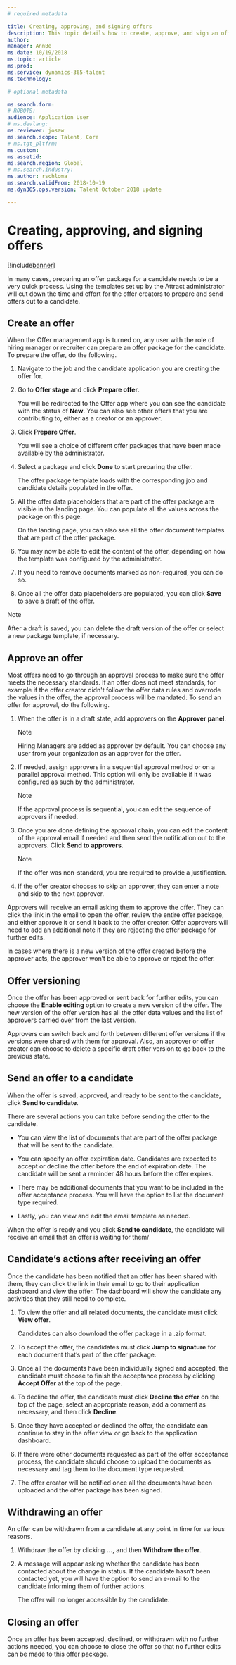 ```yaml
---
# required metadata

title: Creating, approving, and signing offers
description: This topic details how to create, approve, and sign an offer for a candidate using Dynamics 365 for Talent.
author: 
manager: AnnBe
ms.date: 10/19/2018
ms.topic: article
ms.prod: 
ms.service: dynamics-365-talent
ms.technology: 

# optional metadata

ms.search.form: 
# ROBOTS: 
audience: Application User
# ms.devlang: 
ms.reviewer: josaw
ms.search.scope: Talent, Core
# ms.tgt_pltfrm: 
ms.custom: 
ms.assetid: 
ms.search.region: Global
# ms.search.industry: 
ms.author: rschloma
ms.search.validFrom: 2018-10-19
ms.dyn365.ops.version: Talent October 2018 update

---
```


# Creating, approving, and signing offers

[!include[banner](../includes/banner.md)]

In many cases, preparing an offer package for a candidate needs to be a very quick process.
Using the templates set up by the Attract administrator will cut down the time and
effort for the offer creators to prepare and send offers out to a candidate.

## Create an offer

When the Offer management app is turned on, any user with the role of hiring manager or recruiter can prepare an offer package for the candidate. To prepare the offer, do the following.

1.  Navigate to the job and the candidate application you are creating the offer for.

1.  Go to **Offer stage** and click **Prepare offer**.

    You will be redirected to the Offer app where you can see the candidate with the status of **New**. You can also see other offers that you are contributing to, either as a creator or an approver.

1.  Click **Prepare Offer**. 
    
    You will see a choice of different offer packages that have been made available by the administrator.

1.  Select a package and click **Done** to start preparing the offer.

    The offer package template loads with the corresponding job and candidate details populated in the offer.

1.  All the offer data placeholders that are part of the offer package are visible in the landing page. You can populate
    all the values across the package on this page.

    On the landing page, you can also see all the offer document templates that are part of the offer package.

1.  You may now be able to edit the content of the offer, depending on how the template was configured by the administrator.

1.  If you need to remove documents marked as non-required, you can do so.

1. Once all the offer data placeholders are populated, you can click **Save** to save a draft of the offer.

>[!NOTE]
> After a draft is saved, you can delete the draft version of the offer or select a new package template, if necessary.


## Approve an offer

Most offers need to go through an approval process to make sure the offer meets the necessary standards. If an offer does not meet standards, for example if the offer creator didn't follow the offer data rules and overrode the values in the offer, the approval process will be mandated. To send an offer for approval, do the following.

1.  When the offer is in a draft state, add approvers on the **Approver panel**. 
    >[!NOTE]
    > Hiring Managers are added as approver by default. You can choose any user from your organization as an approver for the offer.

1.  If needed, assign approvers in a sequential approval method or on a parallel approval method. This option will only be available if it was configured as such by the administrator.
    >[!NOTE]
    > If the approval process is sequential, you can edit the sequence of approvers if needed.

1.  Once you are done defining the approval chain, you can edit the content of the approval email if needed and then send the notification out to the approvers. Click **Send to approvers**.
    >[!NOTE]
    > If the offer was non-standard, you are required to provide a justification.

1.  If the offer creator chooses to skip an approver, they can enter a note and skip to the next approver.

Approvers will receive an email asking them to approve the offer. They can click the link in the email to open the offer, review the
entire offer package, and either approve it or send it back to the offer creator. Offer approvers will need to add an additional note if they are rejecting the offer package for further edits. 

In cases where there is a new version of the offer created before the approver acts, the approver won’t be able to approve or reject the offer.

## Offer versioning 

Once the offer has been approved or sent back for further edits, you can choose the **Enable editing** option to create a new version of the offer. The new version of the offer version has all the offer data values and the list of approvers carried over from the last version. 

Approvers can switch back and forth between different offer versions if the versions were shared with them for approval. Also, an approver or offer creator can choose to delete a specific draft offer version to go back to the previous state.


## Send an offer to a candidate 

When the offer is saved, approved, and ready to be sent to the candidate, click **Send to candidate**.

There are several actions you can take before sending the offer to the candidate.
-  You can view the list of documents that are part of the offer package that will be sent to the candidate.

-  You can specify an offer expiration date. Candidates are expected to accept or decline the offer before the end of expiration date.  The candidate will be sent a reminder 48 hours before the offer expires.

-  There may be additional documents that you want to be included in the offer acceptance process. You will have the option to list the document type required.

-  Lastly, you can view and edit the email template as needed.

When the offer is ready and you click **Send to candidate**, the candidate will receive an email that an offer is waiting for them/


## Candidate’s actions after receiving an offer

Once the candidate has been notified that an offer has been shared with them, they can click the link in their email to go to their application dashboard and view the offer. The dashboard will show the candidate any activities that they still need to complete.

1.  To view the offer and all related documents, the candidate must click **View offer**.

    Candidates can also download the offer package in a .zip format.

1.  To accept the offer, the candidates must click **Jump to signature** for each
    document that’s part of the offer package.

1.  Once all the documents have been individually signed and accepted, the candidate
    must choose to finish the acceptance process by clicking **Accept Offer** at
    the top of the page.

1.  To decline the offer, the candidate must click **Decline the offer** on the top of the page, select an appropriate reason, add a
    comment as necessary, and then click **Decline**.

1.  Once they have accepted or declined the offer, the candidate can continue to stay in the offer view or go back to the application dashboard.

1.  If there were other documents requested as part of the offer acceptance process, the candidate should choose to upload the documents as necessary and tag them to the document type requested.

1.  The offer creator will be notified once all the documents have been uploaded and the offer package has been signed.


## Withdrawing an offer

An offer can be withdrawn from a candidate at any point in time for various reasons. 
1.  Withdraw the offer by clicking **…**, and then **Withdraw the offer**. 

2. A message will appear asking whether the candidate has been contacted about the change in status. If the candidate hasn't been contacted yet, you will have the option to send an e-mail to the candidate informing them of further actions. 

   The offer will no longer accessible by the candidate.


## Closing an offer 

Once an offer has been accepted, declined, or withdrawn with no further actions needed, you can choose to close the offer so that no further edits can be made to this offer package.
